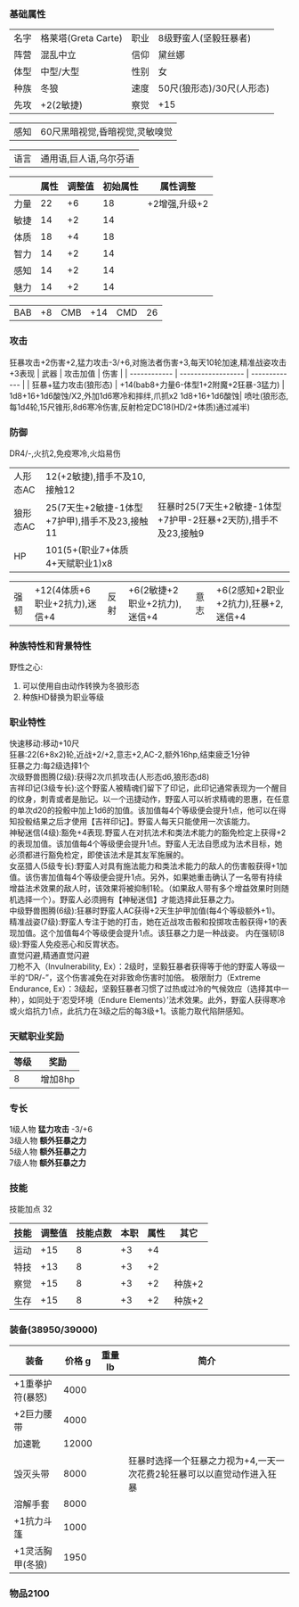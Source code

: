### 基础属性

<table>
  <tr>
      <td>名字</td>
      <td>格莱塔(Greta Carte)</td>
      <td>职业</td>
      <td>8级野蛮人(坚毅狂暴者)</td>
  </tr>
  <tr>
      <td>阵营</td>
      <td>混乱中立</td>
      <td>信仰</td>
      <td>黛丝娜</td>
  </tr>
  <tr>
      <td>体型</td>
      <td>中型/大型</td>
      <td>性别</td>
      <td>女</td>
  </tr>
  <tr>
      <td>种族</td>
      <td>冬狼</td>
      <td>速度</td>
      <td>50尺(狼形态)/30尺(人形态)</td>
  </tr>
  <tr>
      <td>先攻</td>
      <td>+2(2敏捷)</td>
      <td>察觉</td>
      <td>+15</td>
  </tr>
</table>
<table>
  <tr>
      <td>感知</td>
      <td>60尺黑暗视觉,昏暗视觉,灵敏嗅觉</td>
  </tr>
</table>
<table>
    <tr>
        <td>语言</td>
        <td>通用语,巨人语,乌尔芬语</td>
    </tr>
</table>

|      | 属性 | 调整值 | 初始属性 | 属性调整 |
| ---- | ---- | ------ | -------- | -------- |
| 力量 | 22   | +6     | 18       |+2增强,升级+2|
| 敏捷 | 14   | +2     | 14       |      |
| 体质 | 18   | +4     | 18       |      |
| 智力 | 14   | +2     | 14       |      |
| 感知 | 14   | +2     | 14       |      |
| 魅力 | 14   | +2     | 14       |      |

<table>
    <tr>
        <td>BAB</td>
        <td>+8</td>
	    <td>CMB</td>
        <td>+14</td>
		<td>CMD</td>
        <td>26</td>
    </tr>
</table>

### 攻击
狂暴攻击+2伤害+2,猛力攻击-3/+6,对施法者伤害+3,每天10轮加速,精准战姿攻击+3表现
| 武器         			| 攻击加值              					| 伤害             			|
| ------------ 			| ------------------    					| -------------    			|
| 狂暴+猛力攻击(狼形态)	| +14(bab8+力量6-体型1+2附魔+2狂暴-3猛力)	| 1d8+16+1d6酸蚀/X2,外加1d6寒冷和摔绊,爪抓x2 1d8+16+1d6酸蚀|
喷吐(狼形态,每1d4轮,15尺锥形,8d6寒冷伤害,反射检定DC18(HD/2+体质)通过减半)

### 防御

<table>
    <tr>
        <td>人形态AC</td>
        <td>12(+2敏捷),措手不及10,接触12</td>  
    </tr>
	<tr>
        <td>狼形态AC</td>
        <td>25(7天生+2敏捷-1体型+7护甲),措手不及23,接触11</td>
		<td>狂暴时25(7天生+2敏捷-1体型+7护甲-2狂暴+2天防),措手不及23,接触9</td>
    </tr>
    <tr>
        <td>HP</td>
        <td>101(5+(职业7+体质4+天赋职业1)x8</td>
    </tr>
	DR4/-,火抗2,免疫寒冷,火焰易伤  
</table>
<table>
    <tr>
        <td>强韧</td>
        <td>+12(4体质+6职业+2抗力),迷信+4</td>
	    <td>反射</td>
        <td>+6(2敏捷+2职业+2抗力),迷信+4</td>
	    <td>意志</td>
        <td>+6(2感知+2职业+2抗力),狂暴+2,迷信+4</td>
    </tr>
</table>

### 种族特性和背景特性

野性之心:  
1. 可以使用自由动作转换为冬狼形态    
2. 种族HD替换为职业等级  

### 职业特性

快速移动:移动+10尺  
狂暴:22(6+8x2)轮,近战+2/+2,意志+2,AC-2,额外16hp,结束疲乏1分钟  
狂暴之力:每2级选择1个  
次级野兽图腾(2级):获得2次爪抓攻击(人形态d6,狼形态d8)  
吉祥印记(3级专长):这个野蛮人被精魂们留下了印记，此印记通常表现为一个醒目的纹身，刺青或者是胎记。以一个迅捷动作，野蛮人可以祈求精魂的恩惠，在任意的单次d20的投骰中加上1d6的加值。该加值每4个等级便会提升1点，他可以在得知投骰结果之后才使用【吉祥印记】。野蛮人每天只能使用一次该能力。  
神秘迷信(4级):豁免+4表现.野蛮人在对抗法术和类法术能力的豁免检定上获得+2的表现加值。该加值每4个等级便会提升1点。野蛮人无法自愿成为法术目标，她必须都进行豁免检定，即使该法术是其友军施展的。  
女巫猎人(5级专长):野蛮人对具有施法能力和类法术能力的敌人的伤害骰获得+1加值。该伤害加值每4个等级便会提升1点。另外，如果她重击确认了一名带有持续增益法术效果的敌人时，该效果将被抑制1轮。（如果敌人带有多个增益效果时则随机选择一个）。野蛮人必须拥有【神秘迷信】才能选择此狂暴之力。  
中级野兽图腾(6级):狂暴时野蛮人AC获得+2天生护甲加值(每4个等级额外+1)。  
精准战姿(7级):野蛮人专注于她的打击，她在近战攻击骰和投掷攻击骰获得+1的表现加值。这个加值每4个等级便会提升1点。该狂暴之力是一种战姿。
内在强韧(8级):野蛮人免疫恶心和反胃状态。  
直觉闪避,精通直觉闪避  
刀枪不入（Invulnerability, Ex）：2级时，坚毅狂暴者获得等于他的野蛮人等级一半的“DR/-”，这个伤害减免在对非致命伤害时加倍。
极限耐力（Extreme Endurance, Ex）：3级起，坚毅狂暴者习惯了过热或过冷的气候效应（选择其中一种），如同处于‘忍受环境（Endure Elements）’法术效果。此外，野蛮人获得寒冷或火焰抗力1点，此抗力在3级之后的每3级+1。该能力取代陷阱感知。  

### 天赋职业奖励
| 等级| 奖励    |
| --- | ------- |
| 8   | 增加8hp |

### 专长

1级人物 **猛力攻击** -3/+6  
3级人物 **额外狂暴之力**  
5级人物 **额外狂暴之力**  
7级人物 **额外狂暴之力**  

### 技能

技能加点 32

| 技能       | 调整值 | 技能点数 | 本职 | 属性 | 其它     |
| ---------- | ------ | -------- | ---- | ---- | -------- |
| 运动       | +15    | 8        | +3   | +4   |          |
| 特技       | +13    | 8        | +3   | +2   |          |
| 察觉       | +15    | 8        | +3   | +2   |种族+2    |
| 生存       | +15    | 8        | +3   | +2   |种族+2    |

### 装备(38950/39000)

| 装备         		| 价格 g | 重量 lb | 简介 |
| ------------ 		| ------ | ------- | ---- |
| +1重拳护符(暴怒)  | 4000   | 	       |
| +2巨力腰带   		| 4000   | 	       |
| 加速靴   		    | 12000  | 	       |
| 毁灭头带   		| 8000   | 	       |狂暴时选择一个狂暴之力视为+4,一天一次花费2轮狂暴可以以直觉动作进入狂暴
| 溶解手套   		| 8000   | 	       |
| +1抗力斗篷   		| 1000   | 	       |
| +1灵活胸甲(冬狼)	| 1950   | 	       |

### 物品2100
